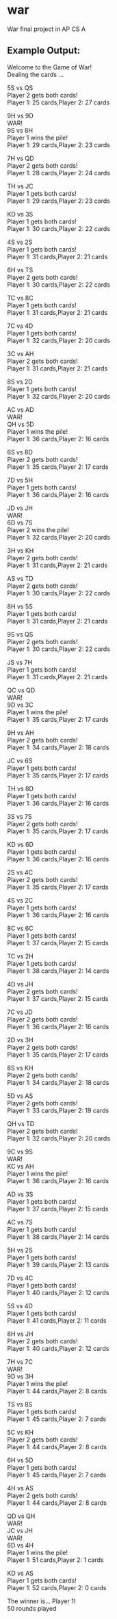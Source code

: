 # war
War final project in AP CS A     

Example Output:   
---------------
Welcome to the Game of War!    
Dealing the cards ...      

5S vs QS     
Player 2 gets both cards!          
Player 1: 25 cards,Player 2: 27 cards          

9H vs 9D     
WAR!     
9S vs 8H     
Player 1 wins the pile!     
Player 1: 29 cards,Player 2: 23 cards     

7H vs QD     
Player 2 gets both cards!     
Player 1: 28 cards,Player 2: 24 cards     

TH vs JC     
Player 1 gets both cards!     
Player 1: 29 cards,Player 2: 23 cards     

KD vs 3S     
Player 1 gets both cards!               
Player 1: 30 cards,Player 2: 22 cards               

4S vs 2S                    
Player 1 gets both cards!               
Player 1: 31 cards,Player 2: 21 cards               

6H vs TS     
Player 2 gets both cards!               
Player 1: 30 cards,Player 2: 22 cards               

TC vs 8C     
Player 1 gets both cards!               
Player 1: 31 cards,Player 2: 21 cards               

7C vs 4D     
Player 1 gets both cards!               
Player 1: 32 cards,Player 2: 20 cards               

3C vs AH     
Player 2 gets both cards!               
Player 1: 31 cards,Player 2: 21 cards               

8S vs 2D     
Player 1 gets both cards!               
Player 1: 32 cards,Player 2: 20 cards               

AC vs AD     
WAR!     
QH vs 5D     
Player 1 wins the pile!               
Player 1: 36 cards,Player 2: 16 cards               

6S vs 8D     
Player 2 gets both cards!               
Player 1: 35 cards,Player 2: 17 cards               

7D vs 5H     
Player 1 gets both cards!               
Player 1: 36 cards,Player 2: 16 cards               

JD vs JH     
WAR!     
6D vs 7S     
Player 2 wins the pile!               
Player 1: 32 cards,Player 2: 20 cards               

3H vs KH     
Player 2 gets both cards!               
Player 1: 31 cards,Player 2: 21 cards               

AS vs TD     
Player 2 gets both cards!               
Player 1: 30 cards,Player 2: 22 cards               

8H vs 5S     
Player 1 gets both cards!               
Player 1: 31 cards,Player 2: 21 cards               

9S vs QS     
Player 2 gets both cards!               
Player 1: 30 cards,Player 2: 22 cards               

JS vs 7H     
Player 1 gets both cards!               
Player 1: 31 cards,Player 2: 21 cards               

QC vs QD     
WAR!     
9D vs 3C     
Player 1 wins the pile!               
Player 1: 35 cards,Player 2: 17 cards               

9H vs AH     
Player 2 gets both cards!               
Player 1: 34 cards,Player 2: 18 cards               

JC vs 6S     
Player 1 gets both cards!               
Player 1: 35 cards,Player 2: 17 cards               

TH vs 8D     
Player 1 gets both cards!               
Player 1: 36 cards,Player 2: 16 cards               

3S vs 7S     
Player 2 gets both cards!               
Player 1: 35 cards,Player 2: 17 cards               

KD vs 6D     
Player 1 gets both cards!               
Player 1: 36 cards,Player 2: 16 cards               

2S vs 4C     
Player 2 gets both cards!               
Player 1: 35 cards,Player 2: 17 cards               

4S vs 2C     
Player 1 gets both cards!               
Player 1: 36 cards,Player 2: 16 cards               

8C vs 6C     
Player 1 gets both cards!               
Player 1: 37 cards,Player 2: 15 cards               

TC vs 2H     
Player 1 gets both cards!               
Player 1: 38 cards,Player 2: 14 cards               

4D vs JH     
Player 2 gets both cards!               
Player 1: 37 cards,Player 2: 15 cards               

7C vs JD     
Player 2 gets both cards!               
Player 1: 36 cards,Player 2: 16 cards               

2D vs 3H     
Player 2 gets both cards!               
Player 1: 35 cards,Player 2: 17 cards               

8S vs KH     
Player 2 gets both cards!               
Player 1: 34 cards,Player 2: 18 cards               

5D vs AS                    
Player 2 gets both cards!               
Player 1: 33 cards,Player 2: 19 cards               
               
QH vs TD                    
Player 2 gets both cards!               
Player 1: 32 cards,Player 2: 20 cards               
               
9C vs 9S                    
WAR!                    
KC vs AH                    
Player 1 wins the pile!               
Player 1: 36 cards,Player 2: 16 cards               
               
AD vs 3S                    
Player 1 gets both cards!               
Player 1: 37 cards,Player 2: 15 cards               
               
AC vs 7S                    
Player 1 gets both cards!               
Player 1: 38 cards,Player 2: 14 cards               
               
5H vs 2S                    
Player 1 gets both cards!               
Player 1: 39 cards,Player 2: 13 cards               
               
7D vs 4C                    
Player 1 gets both cards!               
Player 1: 40 cards,Player 2: 12 cards               
               
5S vs 4D                    
Player 1 gets both cards!               
Player 1: 41 cards,Player 2: 11 cards               
               
8H vs JH                    
Player 2 gets both cards!               
Player 1: 40 cards,Player 2: 12 cards               
                    
7H vs 7C     
WAR!     
9D vs 3H     
Player 1 wins the pile!               
Player 1: 44 cards,Player 2: 8 cards               
               
TS vs 8S                    
Player 1 gets both cards!               
Player 1: 45 cards,Player 2: 7 cards               
               
5C vs KH                    
Player 2 gets both cards!               
Player 1: 44 cards,Player 2: 8 cards               
               
6H vs 5D                    
Player 1 gets both cards!               
Player 1: 45 cards,Player 2: 7 cards               
               
4H vs AS                    
Player 2 gets both cards!               
Player 1: 44 cards,Player 2: 8 cards               
               
QD vs QH                    
WAR!                    
JC vs JH                    
WAR!                    
6D vs 4H                    
Player 1 wins the pile!               
Player 1: 51 cards,Player 2: 1 cards               
               
KD vs AS                    
Player 1 gets both cards!               
Player 1: 52 cards,Player 2: 0 cards               
               
The winner is... Player 1!               
50 rounds played               

